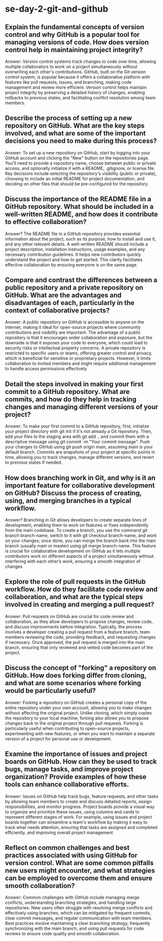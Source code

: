 # se-day-2-git-and-github
## Explain the fundamental concepts of version control and why GitHub is a popular tool for managing versions of code. How does version control help in maintaining project integrity?
Answer:
Version control systems track changes to code over time, allowing multiple collaborators to work on a project simultaneously without overwriting each other's contributions. GitHub, built on the Git version control system, is popular because it offers a collaborative platform with features like pull requests, issues, and branching, making code management and review more efficient. Version control helps maintain project integrity by preserving a detailed history of changes, enabling rollbacks to previous states, and facilitating conflict resolution among team members.


## Describe the process of setting up a new repository on GitHub. What are the key steps involved, and what are some of the important decisions you need to make during this process?
Answer:
To set up a new repository on GitHub, start by logging into your GitHub account and clicking the "New" button on the repositories page. You'll need to provide a repository name, choose between public or private access, and optionally initialize it with a README, .gitignore, or license file. Key decisions include selecting the repository's visibility (public or private), choosing to include an initial README for project documentation, and deciding on other files that should be pre-configured for the repository.


## Discuss the importance of the README file in a GitHub repository. What should be included in a well-written README, and how does it contribute to effective collaboration?
Answer?
The README file in a GitHub repository provides essential information about the project, such as its purpose, how to install and use it, and any other relevant details. A well-written README should include a project description, installation instructions, usage examples, and any necessary contribution guidelines. It helps new contributors quickly understand the project and how to get started. This clarity facilitates effective collaboration by ensuring everyone is on the same page.


## Compare and contrast the differences between a public repository and a private repository on GitHub. What are the advantages and disadvantages of each, particularly in the context of collaborative projects?
Answer:
A public repository on GitHub is accessible to anyone on the internet, making it ideal for open-source projects where community contributions and visibility are important. The advantage of a public repository is that it encourages wider collaboration and exposure, but the downside is that it exposes your code to everyone, which could lead to security risks or intellectual property concerns. A private repository is restricted to specific users or teams, offering greater control and privacy, which is beneficial for sensitive or proprietary projects. However, it limits collaboration to invited members and might require additional management to handle access permissions effectively


## Detail the steps involved in making your first commit to a GitHub repository. What are commits, and how do they help in tracking changes and managing different versions of your project?
Answer:
To make your first commit to a GitHub repository, first, initialize your project directory with git init if it's not already a Git repository. Then, add your files to the staging area with git add ., and commit them with a descriptive message using git commit -m "Your commit message". Push your changes to GitHub using git push origin main, assuming main is your default branch. Commits are snapshots of your project at specific points in time, allowing you to track changes, manage different versions, and revert to previous states if needed.


## How does branching work in Git, and why is it an important feature for collaborative development on GitHub? Discuss the process of creating, using, and merging branches in a typical workflow.
Answer?
Branching in Git allows developers to create separate lines of development, enabling them to work on features or fixes independently from the main codebase. To create a branch, you use the command git branch branch-name, switch to it with git checkout branch-name, and work on your changes; once done, you can merge the branch back into the main branch (usually main or master) using git merge branch-name. This feature is crucial for collaborative development on GitHub as it lets multiple contributors work on different aspects of a project simultaneously without interfering with each other’s work, ensuring a smooth integration of changes


## Explore the role of pull requests in the GitHub workflow. How do they facilitate code review and collaboration, and what are the typical steps involved in creating and merging a pull request?
Answer:
Pull requests on GitHub are crucial for code review and collaboration, as they allow developers to propose changes, review code, and discuss improvements before integration. Typically, the process involves a developer creating a pull request from a feature branch, team members reviewing the code, providing feedback, and requesting changes if necessary. Once approved, the pull request is merged into the main branch, ensuring that only reviewed and vetted code becomes part of the project.


## Discuss the concept of "forking" a repository on GitHub. How does forking differ from cloning, and what are some scenarios where forking would be particularly useful?
Answer:
Forking a repository on GitHub creates a personal copy of the entire repository under your own account, allowing you to make changes without affecting the original project. Unlike cloning, which simply copies the repository to your local machine, forking also allows you to propose changes back to the original project through pull requests. Forking is particularly useful when contributing to open-source projects, experimenting with new features, or when you want to maintain a separate version of a project for personal use or development.


## Examine the importance of issues and project boards on GitHub. How can they be used to track bugs, manage tasks, and improve project organization? Provide examples of how these tools can enhance collaborative efforts.
Answer:
Issues on GitHub help track bugs, feature requests, and other tasks by allowing team members to create and discuss detailed reports, assign responsibilities, and monitor progress. Project boards provide a visual way to organize and prioritize these issues, using columns and cards to represent different stages of work. For example, using issues and project boards together can streamline a team's workflow by making it easy to track what needs attention, ensuring that tasks are assigned and completed efficiently, and improving overall project management


## Reflect on common challenges and best practices associated with using GitHub for version control. What are some common pitfalls new users might encounter, and what strategies can be employed to overcome them and ensure smooth collaboration?
Answer:
Common challenges with GitHub include managing merge conflicts, understanding branching strategies, and handling large repositories. New users often struggle with resolving merge conflicts and effectively using branches, which can be mitigated by frequent commits, clear commit messages, and regular communication with team members. Best practices involve maintaining a clear branching strategy, frequently synchronizing with the main branch, and using pull requests for code reviews to ensure code quality and smooth collaboration.
